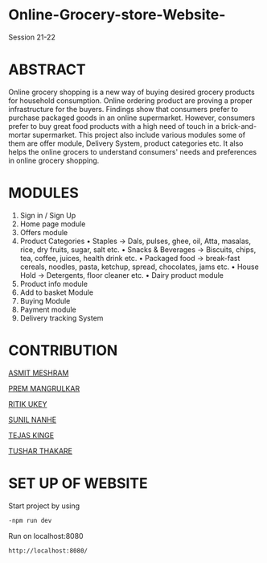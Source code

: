 # Online-Grocery-store-Website-

Session 21-22

# ABSTRACT

Online grocery shopping is a new way of buying desired grocery products for household consumption. Online ordering product are proving a proper infrastructure for the buyers. Findings show that consumers prefer to purchase packaged goods in an online supermarket. However, consumers prefer to buy great food products with a high need of touch in a brick-and-mortar supermarket. This project also include various modules some of them are offer module, Delivery System, product categories etc. It also helps the online grocers to understand consumers' needs and 
preferences in online grocery shopping.

# MODULES

1. Sign in / Sign Up 
2. Home page module 
3. Offers module 
4. Product Categories 
• Staples → Dals, pulses, ghee, oil, Atta, masalas, rice, dry fruits, sugar, salt 
etc. 
• Snacks & Beverages → Biscuits, chips, tea, coffee, juices, health drink etc. 
• Packaged food → break-fast cereals, noodles, pasta, ketchup, spread, 
chocolates, jams etc. 
• House Hold → Detergents, floor cleaner etc. 
• Dairy product module
5. Product info module
6. Add to basket Module
7. Buying Module
8. Payment module
9. Delivery tracking System

# CONTRIBUTION

[ASMIT MESHRAM](https://github.com/asmit416)

[PREM MANGRULKAR](https://github.com/Prem696)

[RITIK UKEY](https://github.com/RitikUkey444)

[SUNIL NANHE](https://github.com/SunyaTheSuperMan)

[TEJAS KINGE](https://github.com/tejaskinge29)

[TUSHAR THAKARE](https://github.com/TUSHARTHEWAY)

# SET UP OF WEBSITE

Start project by using
```bash
-npm run dev
```
Run on localhost:8080
```bash
http://localhost:8080/
```
